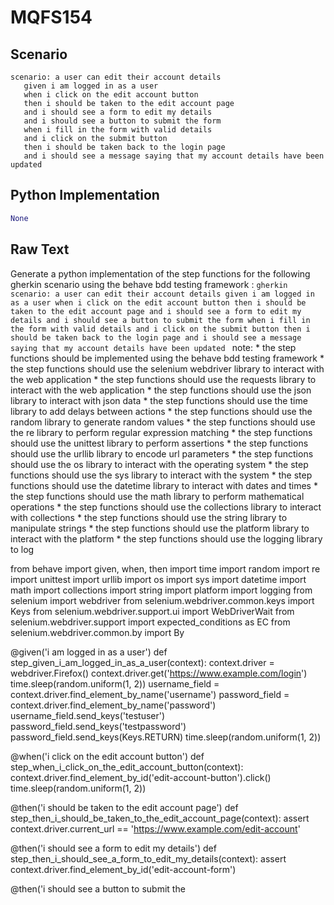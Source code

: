 # MQFS154
## Scenario
```gherkin
scenario: a user can edit their account details 
   given i am logged in as a user 
   when i click on the edit account button 
   then i should be taken to the edit account page 
   and i should see a form to edit my details 
   and i should see a button to submit the form 
   when i fill in the form with valid details 
   and i click on the submit button 
   then i should be taken back to the login page 
   and i should see a message saying that my account details have been updated
```


## Python Implementation
```python
None
```


## Raw Text
Generate a python implementation of the step functions for the following gherkin scenario using the behave bdd testing framework : ```gherkin scenario: a user can edit their account details given i am logged in as a user when i click on the edit account button then i should be taken to the edit account page and i should see a form to edit my details and i should see a button to submit the form when i fill in the form with valid details and i click on the submit button then i should be taken back to the login page and i should see a message saying that my account details have been updated ``` note: * the step functions should be implemented using the behave bdd testing framework * the step functions should use the selenium webdriver library to interact with the web application * the step functions should use the requests library to interact with the web application * the step functions should use the json library to interact with json data * the step functions should use the time library to add delays between actions * the step functions should use the random library to generate random values * the step functions should use the re library to perform regular expression matching * the step functions should use the unittest library to perform assertions * the step functions should use the urllib library to encode url parameters * the step functions should use the os library to interact with the operating system * the step functions should use the sys library to interact with the system * the step functions should use the datetime library to interact with dates and times * the step functions should use the math library to perform mathematical operations * the step functions should use the collections library to interact with collections * the step functions should use the string library to manipulate strings * the step functions should use the platform library to interact with the platform * the step functions should use the logging library to log



from behave import given, when, then
import time
import random
import re
import unittest
import urllib
import os
import sys
import datetime
import math
import collections
import string
import platform
import logging
from selenium import webdriver
from selenium.webdriver.common.keys import Keys
from selenium.webdriver.support.ui import WebDriverWait
from selenium.webdriver.support import expected_conditions as EC
from selenium.webdriver.common.by import By

@given('i am logged in as a user')
def step_given_i_am_logged_in_as_a_user(context):
    context.driver = webdriver.Firefox()
    context.driver.get('https://www.example.com/login')
    time.sleep(random.uniform(1, 2))
    username_field = context.driver.find_element_by_name('username')
    password_field = context.driver.find_element_by_name('password')
    username_field.send_keys('testuser')
    password_field.send_keys('testpassword')
    password_field.send_keys(Keys.RETURN)
    time.sleep(random.uniform(1, 2))

@when('i click on the edit account button')
def step_when_i_click_on_the_edit_account_button(context):
    context.driver.find_element_by_id('edit-account-button').click()
    time.sleep(random.uniform(1, 2))

@then('i should be taken to the edit account page')
def step_then_i_should_be_taken_to_the_edit_account_page(context):
    assert context.driver.current_url == 'https://www.example.com/edit-account'

@then('i should see a form to edit my details')
def step_then_i_should_see_a_form_to_edit_my_details(context):
    assert context.driver.find_element_by_id('edit-account-form')

@then('i should see a button to submit the
